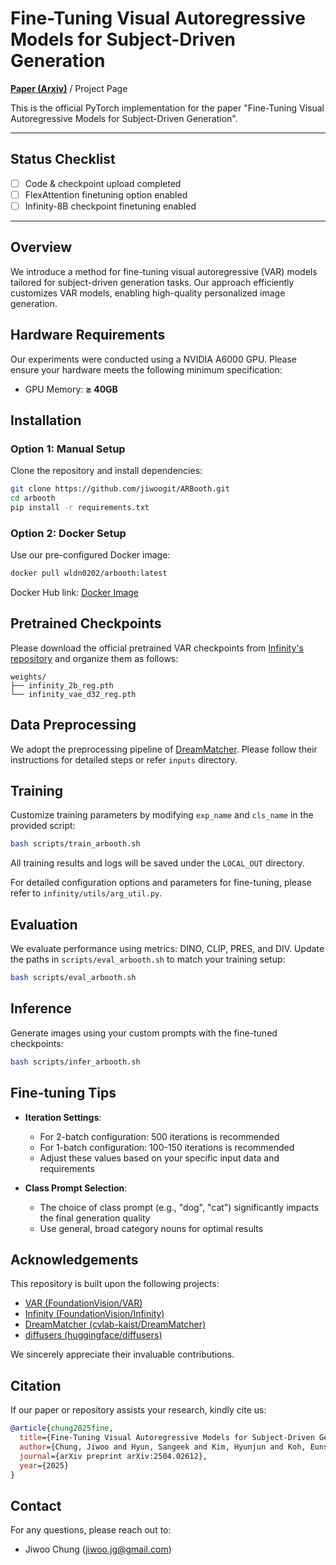 # Fine-Tuning Visual Autoregressive Models for Subject-Driven Generation

[**Paper (Arxiv)**](https://arxiv.org/abs/2504.02612) / Project Page

This is the official PyTorch implementation for the paper "Fine-Tuning Visual Autoregressive Models for Subject-Driven Generation".

---

## Status Checklist

- [ ] Code & checkpoint upload completed
- [ ] FlexAttention finetuning option enabled
- [ ] Infinity-8B checkpoint finetuning enabled

---

## Overview

We introduce a method for fine-tuning visual autoregressive (VAR) models tailored for subject-driven generation tasks. Our approach efficiently customizes VAR models, enabling high-quality personalized image generation.

## Hardware Requirements

Our experiments were conducted using a NVIDIA A6000 GPU. Please ensure your hardware meets the following minimum specification:

* GPU Memory: **≥ 40GB**

## Installation

### Option 1: Manual Setup

Clone the repository and install dependencies:

```bash
git clone https://github.com/jiwoogit/ARBooth.git
cd arbooth
pip install -r requirements.txt
```

### Option 2: Docker Setup

Use our pre-configured Docker image:

```bash
docker pull wldn0202/arbooth:latest
```

Docker Hub link: [Docker Image](https://hub.docker.com/repository/docker/wldn0202/arbooth/general)

## Pretrained Checkpoints

Please download the official pretrained VAR checkpoints from [Infinity's repository](https://github.com/FoundationVision/Infinity/tree/main) and organize them as follows:

```
weights/
├── infinity_2b_reg.pth
└── infinity_vae_d32_reg.pth
```

## Data Preprocessing

We adopt the preprocessing pipeline of [DreamMatcher](https://github.com/cvlab-kaist/DreamMatcher). Please follow their instructions for detailed steps or refer `inputs` directory.

## Training

Customize training parameters by modifying `exp_name` and `cls_name` in the provided script:

```bash
bash scripts/train_arbooth.sh
```

All training results and logs will be saved under the `LOCAL_OUT` directory.

For detailed configuration options and parameters for fine-tuning, please refer to `infinity/utils/arg_util.py`.

## Evaluation

We evaluate performance using metrics: DINO, CLIP, PRES, and DIV. Update the paths in `scripts/eval_arbooth.sh` to match your training setup:

```bash
bash scripts/eval_arbooth.sh
```

## Inference

Generate images using your custom prompts with the fine-tuned checkpoints:

```bash
bash scripts/infer_arbooth.sh
```

## Fine-tuning Tips

- **Iteration Settings**: 
  - For 2-batch configuration: 500 iterations is recommended
  - For 1-batch configuration: 100-150 iterations is recommended
  - Adjust these values based on your specific input data and requirements

- **Class Prompt Selection**:
  - The choice of class prompt (e.g., "dog", "cat") significantly impacts the final generation quality
  - Use general, broad category nouns for optimal results

## Acknowledgements

This repository is built upon the following projects:

* [VAR (FoundationVision/VAR)](https://github.com/FoundationVision/VAR)
* [Infinity (FoundationVision/Infinity)](https://github.com/FoundationVision/Infinity/tree/main?tab=readme-ov-file)
* [DreamMatcher (cvlab-kaist/DreamMatcher)](https://github.com/cvlab-kaist/DreamMatcher)
* [diffusers (huggingface/diffusers)](https://github.com/huggingface/diffusers)

We sincerely appreciate their invaluable contributions.

## Citation

If our paper or repository assists your research, kindly cite us:

```bibtex
@article{chung2025fine,
  title={Fine-Tuning Visual Autoregressive Models for Subject-Driven Generation},
  author={Chung, Jiwoo and Hyun, Sangeek and Kim, Hyunjun and Koh, Eunseo and Lee, MinKyu and Heo, Jae-Pil},
  journal={arXiv preprint arXiv:2504.02612},
  year={2025}
}
```

## Contact

For any questions, please reach out to:

* Jiwoo Chung ([jiwoo.jg@gmail.com](mailto:jiwoo.jg@gmail.com))